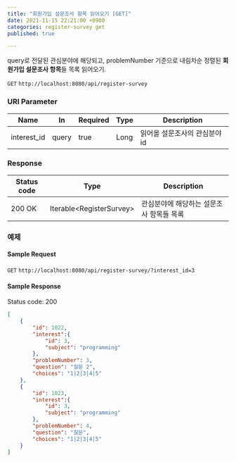 ```yaml
---
title: "회원가입 설문조사 항목 읽어오기 [GET]"
date: 2021-11-15 22:21:00 +0900
categories: register-survey get
published: true

---
```


query로 전달된 관심분야에 해당되고, problemNumber 기준으로 내림차순 정렬된 **회원가입 설문조사 항목**들 목록 읽어오기.

`GET` `http://localhost:8080/api/register-survey`

### URI Parameter

| Name        | In    | Required | Type | Description                   |
| ----------- | ----- | -------- | ---- | ----------------------------- |
| interest_id | query | true     | Long | 읽어올 설문조사의 관심분야 id |

### Response

| Status code | Type                      | Description                              |
| ----------- | ------------------------- | ---------------------------------------- |
| 200 OK      | Iterable\<RegisterSurvey> | 관심분야에 해당하는 설문조사 항목들 목록 |



### 예제

#### Sample Request

`GET` `http://localhost:8080/api/register-survey/?interest_id=3`

#### Sample Response

Status code: 200

```json
[
    {
        "id": 1022,
        "interest":{
            "id": 3,
            "subject": "programming"
        },
        "problemNumber": 3,
        "question": "질문 2",
        "choices": "1|2|3|4|5"
    },
    {
        "id": 1023,
        "interest":{
            "id": 3,
            "subject": "programming"
        },
        "problemNumber": 4,
        "question": "질문",
        "choices": "1|2|3|4|5"
    }
]
```

